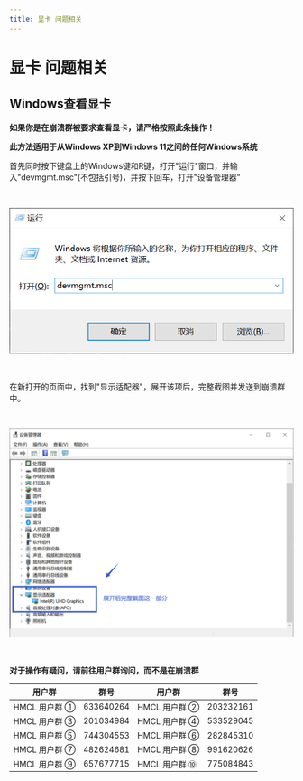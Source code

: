 ```yaml
---
title: 显卡 问题相关
---
```


# 显卡 问题相关

## Windows查看显卡

**如果你是在崩溃群被要求查看显卡，请严格按照此条操作！**

**此方法适用于从Windows XP到Windows 11之间的任何Windows系统**

首先同时按下键盘上的Windows键和R键，打开"运行"窗口，并输入"devmgmt.msc"(不包括引号)，并按下回车，打开"设备管理器"

<br>

![示例](gpu/1.png)

<br>

在新打开的页面中，找到"显示适配器"，展开该项后，完整截图并发送到崩溃群中。

<br>

![示例](gpu/2.png)

<br>

**对于操作有疑问，请前往用户群询问，而不是在崩溃群**

| 用户群       | 群号       | 用户群       | 群号       |
| ------------ | ---------- | ------------ | ---------- |
| HMCL 用户群 ① | 633640264  | HMCL 用户群 ② | 203232161  |
| HMCL 用户群 ③ | 201034984  | HMCL 用户群 ④ | 533529045  |
| HMCL 用户群 ⑤ | 744304553  | HMCL 用户群 ⑥ | 282845310  |
| HMCL 用户群 ⑦ | 482624681  | HMCL 用户群 ⑧ | 991620626  |
| HMCL 用户群 ⑨ | 657677715  | HMCL 用户群 ⑩ | 775084843  |